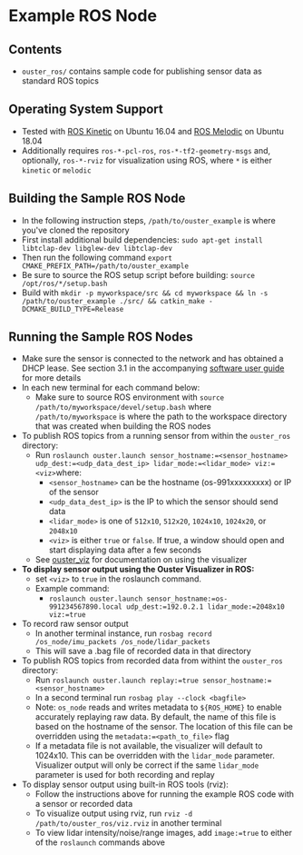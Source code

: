 # Example ROS Node

## Contents
* `ouster_ros/` contains sample code for publishing sensor data as standard ROS topics

## Operating System Support
* Tested with [ROS Kinetic](http://wiki.ros.org/kinetic/Installation/Ubuntu) on Ubuntu 16.04 and
  [ROS Melodic](http://wiki.ros.org/melodic/Installation/Ubuntu) on Ubuntu 18.04
* Additionally requires `ros-*-pcl-ros`, `ros-*-tf2-geometry-msgs` and, optionally,
  `ros-*-rviz` for visualization using ROS, where `*` is either `kinetic` or `melodic`

## Building the Sample ROS Node
* In the following instruction steps, `/path/to/ouster_example` is where you've cloned the repository
* First install additional build dependencies: `sudo apt-get install libtclap-dev libglew-dev
  libtclap-dev`
* Then run the following command `export CMAKE_PREFIX_PATH=/path/to/ouster_example`
* Be sure to source the ROS setup script before building: `source /opt/ros/*/setup.bash`
* Build with `mkdir -p myworkspace/src && cd myworkspace && ln -s /path/to/ouster_example ./src/ &&
  catkin_make -DCMAKE_BUILD_TYPE=Release`

## Running the Sample ROS Nodes
* Make sure the sensor is connected to the network and has obtained a DHCP
  lease. See section 3.1 in the accompanying [software user guide](https://www.ouster.com/resources)
  for more details
* In each new terminal for each command below:
    - Make sure to source ROS environment with `source /path/to/myworkspace/devel/setup.bash` where
      `/path/to/myworkspace` is where the path to the workspace directory that was created when
      building the ROS nodes
* To publish ROS topics from a running sensor from within the `ouster_ros` directory:
    - Run `roslaunch ouster.launch sensor_hostname:=<sensor_hostname>
     udp_dest:=<udp_data_dest_ip> lidar_mode:=<lidar_mode> viz:=<viz>`where:
        - `<sensor_hostname>` can be the hostname (os-991xxxxxxxxx) or IP of the sensor
        - `<udp_data_dest_ip>` is the IP to which the sensor should send data
        - `<lidar_mode>` is one of `512x10`, `512x20`, `1024x10`, `1024x20`, or `2048x10`
        - `<viz>` is either `true` or `false`. If true, a window should open and start
          displaying data after a few seconds
    - See [ouster_viz](../ouster_viz/README.md) for documentation on using the visualizer
* **To display sensor output using the Ouster Visualizer in ROS:**
    - set `<viz>` to `true` in the roslaunch command.
    - Example command:
        - `roslaunch ouster.launch sensor_hostname:=os-991234567890.local
     udp_dest:=192.0.2.1 lidar_mode:=2048x10 viz:=true`
* To record raw sensor output
    - In another terminal instance, run `rosbag record /os_node/imu_packets
     /os_node/lidar_packets`
    - This will save a .bag file of recorded data in that directory
* To publish ROS topics from recorded data from withint the `ouster_ros` directory:
    - Run `roslaunch ouster.launch replay:=true
      sensor_hostname:=<sensor_hostname>`
    - In a second terminal run `rosbag play --clock <bagfile>`
    - Note: `os_node` reads and writes metadata to `${ROS_HOME}` to enable
      accurately replaying raw data. By default, the name of this file is based
      on the hostname of the sensor. The location of this file can be overridden
      using the `metadata:=<path_to_file>` flag
    - If a metadata file is not available, the visualizer will default to
      1024x10. This can be overridden with the `lidar_mode`
      parameter. Visualizer output will only be correct if the same `lidar_mode`
      parameter is used for both recording and replay
* To display sensor output using built-in ROS tools (rviz):
    - Follow the instructions above for running the example ROS code with a
      sensor or recorded data
    - To visualize output using rviz, run `rviz -d /path/to/ouster_ros/viz.rviz`
      in another terminal
    - To view lidar intensity/noise/range images, add `image:=true` to either of
      the `roslaunch` commands above
